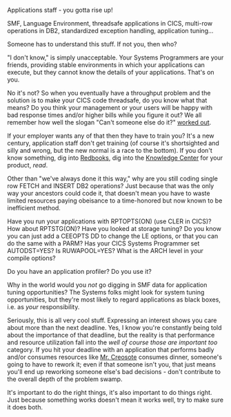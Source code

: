 Applications staff - you gotta rise up!

SMF, Language Environment, threadsafe applications in CICS, multi-row operations in DB2, standardized exception handling, application tuning...

Someone has to understand this stuff.  If not you, then who?

"I don't know," is simply unacceptable.  Your Systems Programmers are your friends, providing stable environments in which your applications can execute, but they cannot know the details of your applications.  That's on you.

No it's not?  So when you eventually have a throughput problem and the solution is to make your CICS code threadsafe, do you know what that means?  Do you think your management or your users will be happy with bad response times and/or higher bills while you figure it out?  We all remember how well the slogan "Can't someone else do it?" [worked out](https://en.wikipedia.org/wiki/Trash_of_the_Titans).

If your employer wants any of that then they have to train you?  It's a new century, application staff don't get training (of course it's shortsighted and silly and wrong, but the new normal is a race to the bottom).  If you don't know something, dig into [Redbooks](https://www.redbooks.ibm.com), dig into the [Knowledge Center](https://www.ibm.com/support/knowledgecenter/SSLTBW) for your product, *read*.

Other than "we've always done it this way," why are you still coding single row FETCH and INSERT DB2 operations?  Just because that was the only way your ancestors could code it, that doesn't mean you have to waste limited resources paying obeisance to a time-honored but now known to be inefficient method.

Have you run your applications with RPTOPTS(ON) (use CLER in CICS)?  How about RPTSTG(ON)?  Have you looked at storage tuning?  Do you know you can just add a CEEOPTS DD to change the LE options, or that you can do the same with a PARM?  Has your CICS Systems Programmer set AUTODST=YES?  Is RUWAPOOL=YES?  What is the ARCH level in your compile options?

Do you have an application profiler?  Do you use it?

Why in the world would you _not_ go digging in SMF data for application tuning opportunities?  The Systems folks might look for system tuning opportunities, but they're most likely to regard applications as black boxes, i.e. as _your_ responsibility.

Seriously, this is all very cool stuff.  Expressing an interest shows you care about more than the next deadline.  Yes, I know you're constantly being told about the importance of that deadline, but the reality is that performance and resource utilization fall into the *well of course those are important too* category.  If you hit your deadline with an application that performs badly and/or consumes resources like [Mr. Creosote](https://en.wikipedia.org/wiki/Mr_Creosote) consumes dinner, someone's going to have to rework it; even if that someone isn't you, that just means you'll end up reworking someone else's bad decisions - don't contribute to the overall depth of the problem swamp.

It's important to do the right things, it's also important to do things right.  Just because something works doesn't mean it works well, try to make sure it does both.